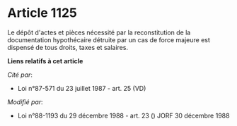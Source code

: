 # Article 1125

Le dépôt d'actes et pièces nécessité par la reconstitution de la documentation hypothécaire détruite par un cas de force
majeure est dispensé de tous droits, taxes et salaires.

**Liens relatifs à cet article**

_Cité par_:

  - Loi n°87-571 du 23 juillet 1987 - art. 25 (VD)

_Modifié par_:

  - Loi n°88-1193 du 29 décembre 1988 - art. 23 () JORF 30 décembre 1988
